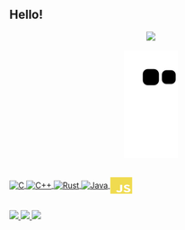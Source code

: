## Hello!

<div  align="center" width="100rem" display="flex" align-itens="center" justfy-content="center" flex-direction="row">
  <a href="https://github.com/HuanRluchetti">
<!--   <img height="150em"  src="https://github-readme-stats.vercel.app/api?username=HuanRluchetti&show_icons=true&theme=gotham&include_all_commits=true&count_private=true"/> -->
  <img height="180em" src="https://github-readme-stats.vercel.app/api/top-langs/?username=HuanRluchetti&layout=compact&langs_count=7&theme=gotham"/>
    
  ![Snake animation](https://github.com/HuanRluchetti/HuanRluchetti/blob/output/github-contribution-grid-snake.svg)  

</div> 

<div style="display: inline_block"><br>
  <img align="center" alt="C" height="30" width="40" src="https://cdn.jsdelivr.net/gh/devicons/devicon/icons/c/c-original.svg" />
  <img align="center" alt="C++" height="30" width="40" src="https://cdn.jsdelivr.net/gh/devicons/devicon/icons/cplusplus/cplusplus-original.svg" /> 
  <img align="center" alt="Rust" height="30" width="40" src="https://devicon-website.vercel.app/api/rust/plain.svg?color=%238E473A" />
<!--   <img align="center" alt="HTML" height="30" width="40" src="https://raw.githubusercontent.com/devicons/devicon/master/icons/rust/rust.svg"> -->
  <img align="center" alt="Java" height="30" width="40" src="https://cdn.jsdelivr.net/gh/devicons/devicon/icons/java/java-original-wordmark.svg" />        
  <img align="center" alt="Js" height="30" width="40" src="https://raw.githubusercontent.com/devicons/devicon/master/icons/javascript/javascript-plain.svg">
<!--   <img align="center" alt="HTML" height="30" width="40" src="https://raw.githubusercontent.com/devicons/devicon/master/icons/html5/html5-original.svg">
  <img align="center" alt="CSS" height="30" width="40" src="https://raw.githubusercontent.com/devicons/devicon/master/icons/css3/css3-original.svg">  -->
  
          
 <!--  <img align="center" alt="Huan-Python" height="30" width="40" src="https://raw.githubusercontent.com/devicons/devicon/master/icons/python/python-original.svg"> 
  <!--  <img align="right" alt="Huan-pic" height="150" style="border-radius:50px;"> -->
</div>

  ##
  
<div>
     <a href="https://www.instagram.com/huanradovluchetti/" target="_blank">
       <img src="https://img.shields.io/badge/-Instagram-%23E4405F?style=for-the-badge&logo=instagram&logoColor=white" target="_blank">
     </a>
  <a href="https://www.linkedin.com/in/huan-r-luchetii" target="_blank">
    <img src="https://img.shields.io/badge/-LinkedIn-%230077B5?style=for-the-badge&logo=linkedin&logoColor=white" target="_blank">
  </a>
     <a href = "mailto:huan.luchetti@gmail.com"><img src="https://img.shields.io/badge/-Gmail-%23333?style=for-the-badge&logo=gmail&logoColor=white" target="_blank">
  </a>

 
    
<!--  
![Snake animation](https://github.com/HuanRluchetti/HuanRluchetti/blob/output/github-contribution-grid-snake.svg)
-->
</div>
